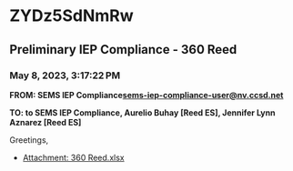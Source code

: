 # ZYDz5SdNmRw
## Preliminary IEP Compliance - 360 Reed
### May 8, 2023, 3:17:22 PM
**FROM: SEMS IEP Compliance<sems-iep-compliance-user@nv.ccsd.net>**

**TO: to SEMS IEP Compliance, Aurelio Buhay [Reed ES], Jennifer Lynn Aznarez [Reed ES]**


Greetings, 





* [Attachment: 360 Reed.xlsx](ZYDz5SdNmRw-attachment-1.xlsx)
